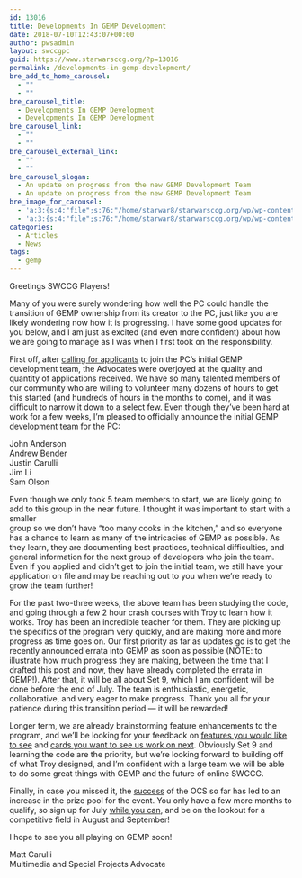 ```yaml
---
id: 13016
title: Developments In GEMP Development
date: 2018-07-10T12:43:07+00:00
author: pwsadmin
layout: swccgpc
guid: https://www.starwarsccg.org/?p=13016
permalink: /developments-in-gemp-development/
bre_add_to_home_carousel:
  - ""
  - ""
bre_carousel_title:
  - Developments In GEMP Development
  - Developments In GEMP Development
bre_carousel_link:
  - ""
  - ""
bre_carousel_external_link:
  - ""
  - ""
bre_carousel_slogan:
  - An update on progress from the new GEMP Development Team
  - An update on progress from the new GEMP Development Team
bre_image_for_carousel:
  - 'a:3:{s:4:"file";s:76:"/home/starwar8/starwarsccg.org/wp/wp-content/uploads/designblogbanner-31.jpg";s:3:"url";s:73:"https://www.starwarsccg.org/wp/wp-content/uploads/designblogbanner-31.jpg";s:4:"type";s:10:"image/jpeg";}'
  - 'a:3:{s:4:"file";s:76:"/home/starwar8/starwarsccg.org/wp/wp-content/uploads/designblogbanner-31.jpg";s:3:"url";s:73:"https://www.starwarsccg.org/wp/wp-content/uploads/designblogbanner-31.jpg";s:4:"type";s:10:"image/jpeg";}'
categories:
  - Articles
  - News
tags:
  - gemp
---
```

Greetings SWCCG Players!

Many of you were surely wondering how well the PC could handle the transition of GEMP ownership from its creator to the PC, just like you are likely wondering now how it is progressing. I have some good updates for you below, and I am just as excited (and even more confident) about how we are going to manage as I was when I first took on the responsibility.

First off, after [calling for applicants](https://www.starwarsccg.org/wp/gemp-announcements-request-for-applications-for-new-team/)&nbsp;to join the PC&#8217;s initial GEMP development team, the Advocates were overjoyed at the quality and quantity of applications received. We have so many talented members of our community who are willing to volunteer many dozens of hours to get this started (and hundreds of hours in the months to come), and it was difficult to narrow it down to a select few. Even though they&#8217;ve been hard at work for a few weeks, I&#8217;m pleased to officially announce the initial GEMP development team for the PC:

John Anderson  
Andrew Bender  
Justin Carulli  
Jim Li  
Sam Olson

Even though we only took 5 team members to start, we are likely going to add to this group in the near future. I thought it was important to start with a smaller  
group so we don&#8217;t have &#8220;too many cooks in the kitchen,&#8221; and so everyone has a chance to learn as many of the intricacies of GEMP as possible. As they learn, they are documenting best practices, technical difficulties, and general information for the next group of developers who join the team. Even if you applied and didn&#8217;t get to join the initial team, we still have your application on file and may be reaching out to you when we&#8217;re ready to grow the team further!

For the past two-three weeks, the above team has been studying the code, and going through a few 2 hour crash courses with Troy to learn how it works. Troy has been an incredible teacher for them. They are picking up the specifics of the program very quickly, and are making more and more progress as time goes on. Our first priority as far as updates go is to get the recently announced errata into GEMP as soon as possible (NOTE: to illustrate how much progress they are making, between the time that I drafted this post and now, they have already completed the errata in GEMP!). After that, it will be all about Set 9, which I am confident will be done before the end of July. The team is enthusiastic, energetic, collaborative, and very eager to make progress. Thank you all for your patience during this transition period &#8212; it will be rewarded!

Longer term, we are already brainstorming feature enhancements to the program, and we&#8217;ll be looking for your feedback on [features you would like to see](https://www.starwarsccg.org/forums/viewtopic.php?f=964&t=65565) and [cards you want to see us work on next](https://www.starwarsccg.org/forums/viewtopic.php?f=964&t=64186). Obviously Set 9 and learning the code are the priority, but we&#8217;re looking forward to building off of what Troy designed, and I&#8217;m confident with a large team we will be able to do some great things with GEMP and the future of online SWCCG.

Finally, in case you missed it, the [success](https://www.starwarsccg.org/forums/viewtopic.php?f=1082&t=69675) of the OCS so far has led to an increase in the prize pool for the event. You only have a few more months to qualify, so sign up for July [while you can](https://www.starwarsccg.org/wpstore/product/star-wars-ccg-online-championship-july-only-registration/), and be on the lookout for a competitive field in August and September!

I hope to see you all playing on GEMP soon!

Matt Carulli  
Multimedia and Special Projects Advocate